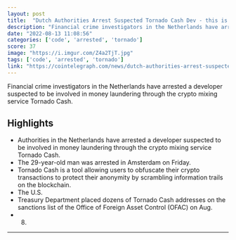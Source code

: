 ```yaml
---
layout: post
title:  "Dutch Authorities Arrest Suspected Tornado Cash Dev - this is DYSTOPIAN"
description: "Financial crime investigators in the Netherlands have arrested a developer suspected to be involved in money laundering through the crypto mixing service Tornado Cash."
date: "2022-08-13 11:08:56"
categories: ['code', 'arrested', 'tornado']
score: 37
image: "https://i.imgur.com/Z4a2TjT.jpg"
tags: ['code', 'arrested', 'tornado']
link: "https://cointelegraph.com/news/dutch-authorities-arrest-suspected-tornado-cash-developer"
---
```


Financial crime investigators in the Netherlands have arrested a developer suspected to be involved in money laundering through the crypto mixing service Tornado Cash.

## Highlights

- Authorities in the Netherlands have arrested a developer suspected to be involved in money laundering through the crypto mixing service Tornado Cash.
- The 29-year-old man was arrested in Amsterdam on Friday.
- Tornado Cash is a tool allowing users to obfuscate their crypto transactions to protect their anonymity by scrambling information trails on the blockchain.
- The U.S.
- Treasury Department placed dozens of Tornado Cash addresses on the sanctions list of the Office of Foreign Asset Control (OFAC) on Aug.
- 8.

---
